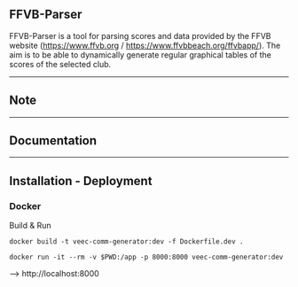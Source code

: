 ## FFVB-Parser  

FFVB-Parser is a tool for parsing scores and data provided by the FFVB website (https://www.ffvb.org / https://www.ffvbbeach.org/ffvbapp/).
The aim is to be able to dynamically generate regular graphical tables of the scores of the selected club.

---
## Note

---

## Documentation

---

## Installation - Deployment

### Docker

Build & Run

```
docker build -t veec-comm-generator:dev -f Dockerfile.dev .

docker run -it --rm -v $PWD:/app -p 8000:8000 veec-comm-generator:dev
```

--> http://localhost:8000


